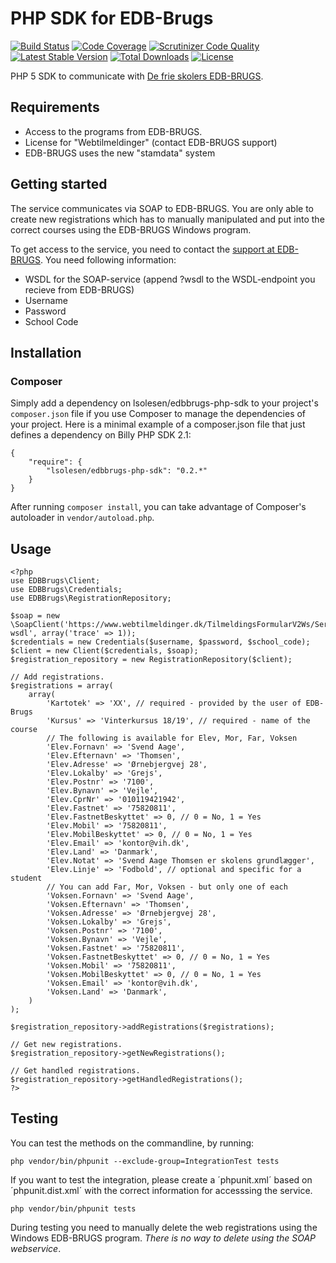 # PHP SDK for EDB-Brugs

[![Build Status](https://travis-ci.org/lsolesen/edbbrugs-php-sdk.png?branch=master)](https://travis-ci.org/lsolesen/edbbrugs-php-sdk) [![Code Coverage](https://scrutinizer-ci.com/g/lsolesen/edbbrugs-php-sdk/badges/coverage.png?b=master)](https://scrutinizer-ci.com/g/lsolesen/edbbrugs-php-sdk/?branch=master) [![Scrutinizer Code Quality](https://scrutinizer-ci.com/g/lsolesen/edbbrugs-php-sdk/badges/quality-score.png?b=master)](https://scrutinizer-ci.com/g/lsolesen/edbbrugs-php-sdk/?branch=master) [![Latest Stable Version](https://poser.pugx.org/lsolesen/edbbrugs-php-sdk/v/stable)](https://packagist.org/packages/lsolesen/edbbrugs-php-sdk) [![Total Downloads](https://poser.pugx.org/lsolesen/edbbrugs-php-sdk/downloads)](https://packagist.org/packages/lsolesen/edbbrugs-php-sdk) [![License](https://poser.pugx.org/lsolesen/edbbrugs-php-sdk/license)](https://packagist.org/packages/lsolesen/edbbrugs-php-sdk)

PHP 5 SDK to communicate with [De frie skolers EDB-BRUGS](http://edb-brugs.dk).

## Requirements

- Access to the programs from EDB-BRUGS.
- License for "Webtilmeldinger" (contact EDB-BRUGS support)
- EDB-BRUGS uses the new "stamdata" system

## Getting started

The service communicates via SOAP to EDB-BRUGS. You are only able to create new registrations which has to manually manipulated and put into the correct courses using the EDB-BRUGS Windows program.

To get access to the service, you need to contact the [support at EDB-BRUGS](http://edb-brugs.dk). You need following information:

- WSDL for the SOAP-service (append ?wsdl to the WSDL-endpoint you recieve from EDB-BRUGS)
- Username
- Password
- School Code

## Installation

### Composer

Simply add a dependency on lsolesen/edbbrugs-php-sdk to your project's `composer.json` file if you use Composer to manage the dependencies of your project. Here is a minimal example of a composer.json file that just defines a dependency on Billy PHP SDK 2.1:

```
{
    "require": {
        "lsolesen/edbbrugs-php-sdk": "0.2.*"
    }
}
```

After running `composer install`, you can take advantage of Composer's autoloader in `vendor/autoload.php`.

## Usage

```php5
<?php
use EDBBrugs\Client;
use EDBBrugs\Credentials;
use EDBBrugs\RegistrationRepository;

$soap = new \SoapClient('https://www.webtilmeldinger.dk/TilmeldingsFormularV2Ws/Service.asmx?wsdl', array('trace' => 1));
$credentials = new Credentials($username, $password, $school_code);
$client = new Client($credentials, $soap);
$registration_repository = new RegistrationRepository($client);

// Add registrations.
$registrations = array(
    array(
        'Kartotek' => 'XX', // required - provided by the user of EDB-Brugs
        'Kursus' => 'Vinterkursus 18/19', // required - name of the course
        // The following is available for Elev, Mor, Far, Voksen
        'Elev.Fornavn' => 'Svend Aage',
        'Elev.Efternavn' => 'Thomsen',
        'Elev.Adresse' => 'Ørnebjergvej 28',
        'Elev.Lokalby' => 'Grejs',
        'Elev.Postnr' => '7100',
        'Elev.Bynavn' => 'Vejle',
        'Elev.CprNr' => '010119421942',
        'Elev.Fastnet' => '75820811',
        'Elev.FastnetBeskyttet' => 0, // 0 = No, 1 = Yes
        'Elev.Mobil' => '75820811',
        'Elev.MobilBeskyttet' => 0, // 0 = No, 1 = Yes
        'Elev.Email' => 'kontor@vih.dk',
        'Elev.Land' => 'Danmark',
        'Elev.Notat' => 'Svend Aage Thomsen er skolens grundlægger',
        'Elev.Linje' => 'Fodbold', // optional and specific for a student
        // You can add Far, Mor, Voksen - but only one of each
        'Voksen.Fornavn' => 'Svend Aage',
        'Voksen.Efternavn' => 'Thomsen',
        'Voksen.Adresse' => 'Ørnebjergvej 28',
        'Voksen.Lokalby' => 'Grejs',
        'Voksen.Postnr' => '7100',
        'Voksen.Bynavn' => 'Vejle',
        'Voksen.Fastnet' => '75820811',
        'Voksen.FastnetBeskyttet' => 0, // 0 = No, 1 = Yes
        'Voksen.Mobil' => '75820811',
        'Voksen.MobilBeskyttet' => 0, // 0 = No, 1 = Yes
        'Voksen.Email' => 'kontor@vih.dk',
        'Voksen.Land' => 'Danmark',
    )
);

$registration_repository->addRegistrations($registrations);

// Get new registrations.
$registration_repository->getNewRegistrations();

// Get handled registrations.
$registration_repository->getHandledRegistrations();
?>
```

## Testing

You can test the methods on the commandline, by running:

    php vendor/bin/phpunit --exclude-group=IntegrationTest tests

If you want to test the integration, please create a ´phpunit.xml´ based on ´phpunit.dist.xml´ with the correct information for accesssing the service.

    php vendor/bin/phpunit tests

During testing you need to manually delete the web registrations using the Windows EDB-BRUGS program. *There is no way to delete using the SOAP webservice*.
